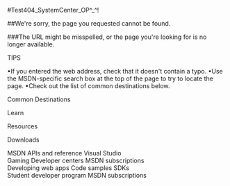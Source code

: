 #Test404_SystemCenter_OP^_^!

##We're sorry, the page you requested cannot be found.
 
###The URL might be misspelled, or the page you're looking for is no longer available.

TIPS

 
•If you entered the web address, check that it doesn't contain a typo.
•Use the MSDN-specific search box at the top of the page to try to locate the page.
•Check out the list of common destinations below.

 


Common Destinations

Learn
 
Resources
 
Downloads


MSDN  APIs and reference  Visual Studio    
Gaming  Developer centers  MSDN subscriptions    
Developing web apps  Code samples  SDKs    
Student developer program  MSDN subscriptions      

